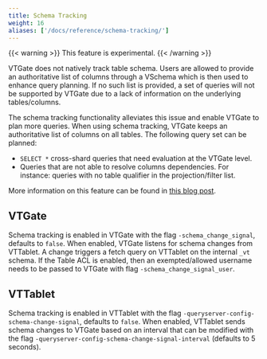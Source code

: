 ```yaml
---
title: Schema Tracking
weight: 16
aliases: ['/docs/reference/schema-tracking/']
---
```


{{< warning >}}
This feature is experimental.
{{< /warning >}}

VTGate does not natively track table schema. Users are allowed to provide an authoritative list of columns through a VSchema which is then used to enhance query planning. If no such list is provided, a set of queries will not be supported by VTGate due to a lack of information on the underlying tables/columns.

The schema tracking functionality alleviates this issue and enable VTGate to plan more queries. When using schema tracking, VTGate keeps an authoritative list of columns on all tables. The following query set can be planned:

* `SELECT *` cross-shard queries that need evaluation at the VTGate level.
* Queries that are not able to resolve columns dependencies. For instance: queries with no table qualifier in the projection/filter list.

More information on this feature can be found in [this blog post](https://vitess.io/blog/2022-01-11-schema-tracking/).

## VTGate

Schema tracking is enabled in VTGate with the flag `-schema_change_signal`, defaults to `false`. When enabled, VTGate listens for schema changes from VTTablet.
A change triggers a fetch query on VTTablet on the internal `_vt` schema.
If the Table ACL is enabled, then an exempted/allowed username needs to be passed to VTGate with flag `-schema_change_signal_user`.

## VTTablet

Schema tracking is enabled in VTTablet with the flag `-queryserver-config-schema-change-signal`, defaults to `false`. When enabled, VTTablet sends schema changes to VTGate based on an interval that can be modified with the flag `-queryserver-config-schema-change-signal-interval` (defaults to 5 seconds).
